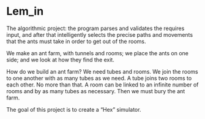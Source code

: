 # Lem_in

The algorithmic project: the program parses and validates the requires input, and after that intelligently selects the precise paths and movements that the ants must take in order to get out of the rooms.

We make an ant farm, with tunnels and rooms; we place the ants on one side; and we look
at how they find the exit.

How do we build an ant farm? We need tubes and rooms. We join the rooms to one another with as many tubes as we need. A tube joins two rooms to each other. No more than that. A room can be linked to an infinite number of rooms and by as many tubes as necessary. Then we must bury the ant farm. 

The goal of this project is to create a “Hex” simulator.
